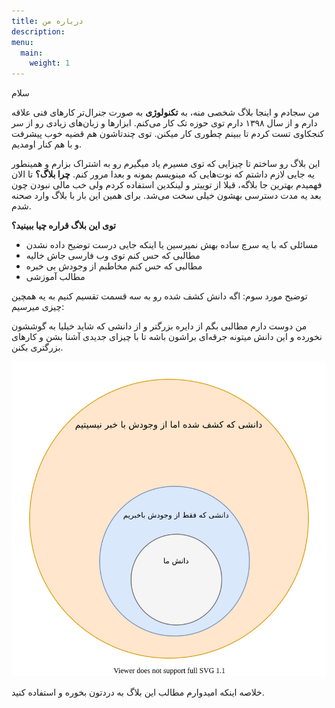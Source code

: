 ```yaml
---
title: درباره من
description: 
menu:
  main:
    weight: 1
---
```

سلام

من سجادم و اینجا بلاگ شخصی منه،
به **تکنولوژی** به صورت جنرال‌تر کار‌های فنی علاقه دارم و از سال ۱۳۹۸ دارم توی حوزه تک کار می‌کنم. ابزار‌ها و زبان‌های زیادی رو از سر کنجکاوی تست کردم تا ببینم چطوری کار میکنن. توی چندتاشون هم قضیه خوب پیشرفت و با هم کنار اومدیم.

این بلاگ رو ساختم تا چیزایی که توی مسیرم یاد میگیرم رو به اشتراک بزارم و همینطور یه جایی لازم داشتم که نوت‌هایی که مینویسم بمونه و بعدا مرور کنم. **چرا بلاگ؟** تا الان فهمیدم بهترین جا بلاگه، قبلا از توییتر و لینکدین استفاده کردم ولی خب مالی نبودن چون بعد یه مدت دسترسی بهشون خیلی سخت می‌شد. برای همین این بار با بلاگ وارد صحنه شدم.

**توی این بلاگ قراره چیا ببینید؟**

- مسائلی که با یه سرچ ساده بهش نمیرسین یا اینکه جایی درست توضیح داده نشدن
- مطالبی که حس کنم توی وب فارسی جاش خالیه
- مطالبی که حس کنم مخاطبم از وجودش بی خبره
- مطالب آموزشی

توضیح مورد سوم: اگه دانش کشف شده رو به سه قسمت تقسیم کنیم به یه همچین چیزی میرسیم:

من دوست دارم مطالبی بگم از دایره بزرگتر و از دانشی که شاید خیلیا به گوششون نخورده و این دانش میتونه جرقه‌ای براشون باشه تا با چیزای جدیدی آشنا بشن و کار‌های بزرگتری بکنن.


![Circles](/images/knowledge-circles.svg)


خلاصه اینکه امیدوارم مطالب این بلاگ به دردتون بخوره و استفاده کنید.